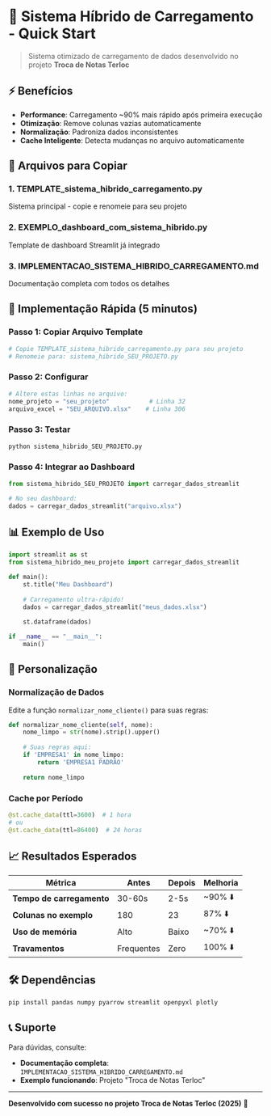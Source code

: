 # 🚀 Sistema Híbrido de Carregamento - Quick Start

> Sistema otimizado de carregamento de dados desenvolvido no projeto **Troca de Notas Terloc**

## ⚡ Benefícios
- **Performance**: Carregamento ~90% mais rápido após primeira execução
- **Otimização**: Remove colunas vazias automaticamente  
- **Normalização**: Padroniza dados inconsistentes
- **Cache Inteligente**: Detecta mudanças no arquivo automaticamente

## 📁 Arquivos para Copiar

### 1. **TEMPLATE_sistema_hibrido_carregamento.py**
Sistema principal - copie e renomeie para seu projeto

### 2. **EXEMPLO_dashboard_com_sistema_hibrido.py** 
Template de dashboard Streamlit já integrado

### 3. **IMPLEMENTACAO_SISTEMA_HIBRIDO_CARREGAMENTO.md**
Documentação completa com todos os detalhes

## 🚀 Implementação Rápida (5 minutos)

### Passo 1: Copiar Arquivo Template
```bash
# Copie TEMPLATE_sistema_hibrido_carregamento.py para seu projeto
# Renomeie para: sistema_hibrido_SEU_PROJETO.py
```

### Passo 2: Configurar
```python
# Altere estas linhas no arquivo:
nome_projeto = "seu_projeto"           # Linha 32
arquivo_excel = "SEU_ARQUIVO.xlsx"    # Linha 306
```

### Passo 3: Testar
```bash
python sistema_hibrido_SEU_PROJETO.py
```

### Passo 4: Integrar ao Dashboard
```python
from sistema_hibrido_SEU_PROJETO import carregar_dados_streamlit

# No seu dashboard:
dados = carregar_dados_streamlit("arquivo.xlsx")
```

## 📊 Exemplo de Uso

```python
import streamlit as st
from sistema_hibrido_meu_projeto import carregar_dados_streamlit

def main():
    st.title("Meu Dashboard")
    
    # Carregamento ultra-rápido!
    dados = carregar_dados_streamlit("meus_dados.xlsx")
    
    st.dataframe(dados)

if __name__ == "__main__":
    main()
```

## 🔧 Personalização

### Normalização de Dados
Edite a função `normalizar_nome_cliente()` para suas regras:

```python
def normalizar_nome_cliente(self, nome):
    nome_limpo = str(nome).strip().upper()
    
    # Suas regras aqui:
    if 'EMPRESA1' in nome_limpo:
        return 'EMPRESA1 PADRÃO'
    
    return nome_limpo
```

### Cache por Período
```python
@st.cache_data(ttl=3600)  # 1 hora
# ou
@st.cache_data(ttl=86400)  # 24 horas
```

## 📈 Resultados Esperados

| Métrica | Antes | Depois | Melhoria |
|---------|-------|--------|----------|
| **Tempo de carregamento** | 30-60s | 2-5s | ~90% ⬇️ |
| **Colunas no exemplo** | 180 | 23 | 87% ⬇️ |
| **Uso de memória** | Alto | Baixo | ~70% ⬇️ |
| **Travamentos** | Frequentes | Zero | 100% ⬇️ |

## 🛠️ Dependências

```bash
pip install pandas numpy pyarrow streamlit openpyxl plotly
```

## 📞 Suporte

Para dúvidas, consulte:
- **Documentação completa**: `IMPLEMENTACAO_SISTEMA_HIBRIDO_CARREGAMENTO.md`
- **Exemplo funcionando**: Projeto "Troca de Notas Terloc"

---

**Desenvolvido com sucesso no projeto Troca de Notas Terloc (2025)** 🎯
